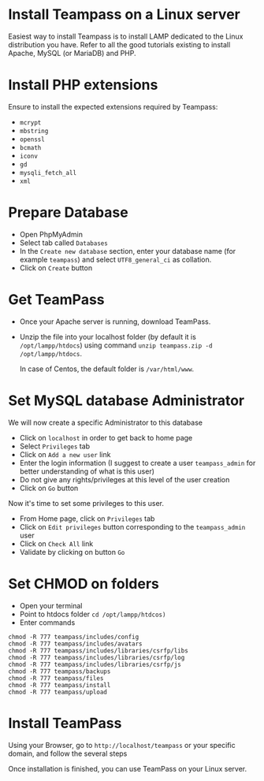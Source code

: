 #  Install Teampass on a Linux server

Easiest way to install Teampass is to install LAMP dedicated to the Linux distribution you have. Refer to all the good tutorials existing to install Apache, MySQL (or MariaDB) and PHP.

# Install PHP extensions

Ensure to install the expected extensions required by Teampass:

* `mcrypt`
* `mbstring`
* `openssl`
* `bcmath`
* `iconv`
* `gd`
* `mysqli_fetch_all`
* `xml`

# Prepare Database

* Open PhpMyAdmin
* Select tab called `Databases`
* In the `Create new database` section, enter your database name (for example `teampass`) and select `UTF8_general_ci` as collation.
* Click on `Create` button

# Get TeamPass

* Once your Apache server is running, download TeamPass.
* Unzip the file into your localhost folder (by default it is `/opt/lampp/htdocs`) using command `unzip teampass.zip -d /opt/lampp/htdocs`.

	In case of Centos, the default folder is `/var/html/www`.


# Set MySQL database Administrator

We will now create a specific Administrator to this database

* Click on `localhost` in order to get back to home page
* Select `Privileges` tab
* Click on `Add a new user` link
* Enter the login information (I suggest to create a user `teampass_admin` for better understanding of what is this user)
* Do not give any rights/privileges at this level of the user creation
* Click on `Go` button

Now it's time to set some privileges to this user.

* From Home page, click on `Privileges` tab
* Click on `Edit privileges` button corresponding to the `teampass_admin` user
* Click on `Check All` link
* Validate by clicking on button `Go`

# Set CHMOD on folders

* Open your terminal
* Point to htdocs folder `cd /opt/lampp/htdcos)`
* Enter commands
```
chmod -R 777 teampass/includes/config
chmod -R 777 teampass/includes/avatars
chmod -R 777 teampass/includes/libraries/csrfp/libs
chmod -R 777 teampass/includes/libraries/csrfp/log
chmod -R 777 teampass/includes/libraries/csrfp/js
chmod -R 777 teampass/backups
chmod -R 777 teampass/files
chmod -R 777 teampass/install
chmod -R 777 teampass/upload
```

# Install TeamPass

Using your Browser, go to `http://localhost/teampass` or your specific domain, and follow the several steps 

Once installation is finished, you can use TeamPass on your Linux server.
